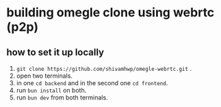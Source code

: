 # building omegle clone using webrtc (p2p)

## how to set it up locally 

1. `git clone https://github.com/shivamhwp/omegle-webrtc.git` .
2. open two terminals.
3. in one `cd backend` and in the second one `cd frontend`.
4. run `bun install` on both.
5. run `bun dev` from both terminals. 
